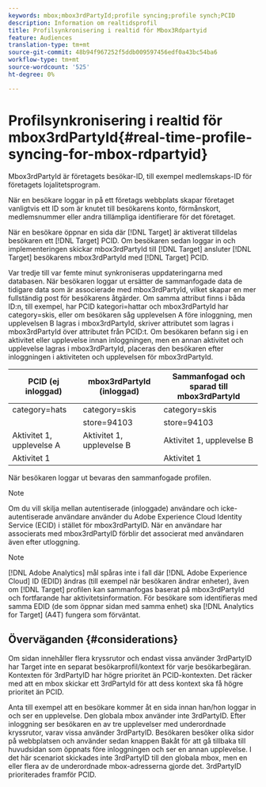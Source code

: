 ```yaml
---
keywords: mbox;mbox3rdPartyId;profile syncing;profile synch;PCID
description: Information om realtidsprofil
title: Profilsynkronisering i realtid för Mbox3Rdpartyid
feature: Audiences
translation-type: tm+mt
source-git-commit: 48b94f967252f5ddb009597456edf0a43bc54ba6
workflow-type: tm+mt
source-wordcount: '525'
ht-degree: 0%

---
```



# Profilsynkronisering i realtid för mbox3rdPartyId{#real-time-profile-syncing-for-mbox-rdpartyid}

Mbox3rdPartyId är företagets besökar-ID, till exempel medlemskaps-ID för företagets lojalitetsprogram.

När en besökare loggar in på ett företags webbplats skapar företaget vanligtvis ett ID som är knutet till besökarens konto, förmånskort, medlemsnummer eller andra tillämpliga identifierare för det företaget.

När en besökare öppnar en sida där [!DNL Target] är aktiverat tilldelas besökaren ett [!DNL Target] PCID. Om besökaren sedan loggar in och implementeringen skickar mbox3rdPartyId till [!DNL Target] ansluter [!DNL Target] besökarens mbox3rdPartyId med [!DNL Target] PCID.

Var tredje till var femte minut synkroniseras uppdateringarna med databasen. När besökaren loggar ut ersätter de sammanfogade data de tidigare data som är associerade med mbox3rdPartyId, vilket skapar en mer fullständig post för besökarens åtgärder. Om samma attribut finns i båda ID:n, till exempel, har PCID kategori=hattar och mbox3rdPartyId har category=skis, eller om besökaren såg upplevelsen A före inloggning, men upplevelsen B lagras i mbox3rdPartyId, skriver attributet som lagras i mbox3rdPartyId över attributet från PCID:t. Om besökaren befann sig i en aktivitet eller upplevelse innan inloggningen, men en annan aktivitet och upplevelse lagras i mbox3rdPartyId, placeras den besökaren efter inloggningen i aktiviteten och upplevelsen för mbox3rdPartyId.

| PCID (ej inloggad) | mbox3rdPartyId (inloggad) | Sammanfogad och sparad till mbox3rdPartyId |
|---|---|---|
| category=hats | category=skis | category=skis |
|  | store=94103 | store=94103 |
| Aktivitet 1, upplevelse A | Aktivitet 1, upplevelse B | Aktivitet 1, upplevelse B |
| Aktivitet 1 |  | Aktivitet 1 |

När besökaren loggar ut bevaras den sammanfogade profilen.

>[!NOTE]
>
>Om du vill skilja mellan autentiserade (inloggade) användare och icke-autentiserade användare använder du Adobe Experience Cloud Identity Service (ECID) i stället för mbox3rdPartyID. När en användare har associerats med mbox3rdPartyID förblir det associerat med användaren även efter utloggning.

>[!NOTE]
>
>[!DNL Adobe Analytics] mål spåras inte i fall där  [!DNL Adobe Experience Cloud] ID (EDID) ändras (till exempel när besökaren ändrar enheter), även om  [!DNL Target] profilen kan sammanfogas baserat på mbox3rdPartyId och fortfarande har aktivitetsinformation. För besökare som identifieras med samma EDID (de som öppnar sidan med samma enhet) ska [!DNL Analytics for Target] (A4T) fungera som förväntat.

## Överväganden {#considerations}

Om sidan innehåller flera kryssrutor och endast vissa använder 3rdPartyID har Target inte en separat besökarprofil/kontext för varje besökarbegäran. Kontexten för 3rdPartyID har högre prioritet än PCID-kontexten. Det räcker med att en mbox skickar ett 3rdPartyId för att dess kontext ska få högre prioritet än PCID.

Anta till exempel att en besökare kommer åt en sida innan han/hon loggar in och ser en upplevelse. Den globala mbox använder inte 3rdPartyID. Efter inloggning ser besökaren en av tre upplevelser med underordnade kryssrutor, varav vissa använder 3rdPartyID. Besökaren besöker olika sidor på webbplatsen och använder sedan knappen Bakåt för att gå tillbaka till huvudsidan som öppnats före inloggningen och ser en annan upplevelse. I det här scenariot skickades inte 3rdPartyID till den globala mbox, men en eller flera av de underordnade mbox-adresserna gjorde det. 3rdPartyID prioriterades framför PCID.
